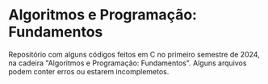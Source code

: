# Algoritmos e Programação: Fundamentos

Repositório com alguns códigos feitos em C no primeiro semestre de 2024, na cadeira "Algoritmos e Programação: Fundamentos".
Alguns arquivos podem conter erros ou estarem incomplemetos.
